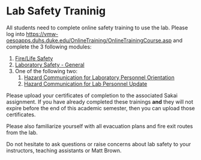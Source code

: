 # Lab Safety Traninig

All students need to complete online safety training to use the lab.  Please
log into
https://vmw-oesoapps.duhs.duke.edu/OnlineTraining/OnlineTrainingCourse.asp and
complete the 3 following modules:

1. [Fire/Life Safety](https://vmw-oesoapps.duhs.duke.edu/onlinetraining/FS200W/)
2. [Laboratory Safety - General](https://vmw-oesoapps.duhs.duke.edu/onlinetraining/LABS/)
3. One of the following two:
    1. [Hazard Communication for Laboratory Personnel Orientation](https://vmw-oesoapps.duhs.duke.edu/onlinetraining/LABS101U/)
    2. [Hazard Communication for Lab Personnel Update](https://vmw-oesoapps.duhs.duke.edu/onlinetraining/LABS101U/)

Please upload your certificates of completion to the associated Sakai
assignment.  If you have already completed these trainings **and** they will
not expire before the end of this academic semester, then you can upload those
certificates.

Please also familiarize yourself with all evacuation plans and fire exit routes
from the lab.  

Do not hesitate to ask questions or raise concerns about lab safety to your
instructors, teaching assistants or Matt Brown.
